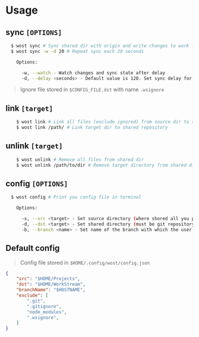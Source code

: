 **Usage**
=========

## sync `[OPTIONS]`
```sh
  $ wost sync # Sync shared dir with origin and write changes to work files
  $ wost sync -w -d 20 # Repeat sync each 20 seconds

    Options:

      -w, --watch - Watch changes and sync state after delay
      -d, --delay <seconds> - Default value is 120. Set sync delay for current session
```

> Ignore file stored in `$CONFIG_FILE.dst` with name `.wsignore`

## link `[target]`
```sh
    $ wost link # Link all files (exclude ignored) from source dir to shared dir
    $ wost link /path/ # Link target dir to shared repository
```

## unlink `[target]`
```sh
    $ wost unlink # Remove all files from shared dir
    $ wost unlink /path/to/dir # Remove target directory from shared directory
```

## config `[OPTIONS]`
```sh
  $ wost config # Print you config file in terminal

    Options:

      -s, --src <target> - Set source directory (where shored all you projects)
      -d, --dst <target> - Set shared directory (must be git repository)
      -b, --branch <name> - Set name of the branch with which the user will work
```
## Default config

> Config file stored in `$HOME/.config/wost/config.json`

```json
{
    "src": "$HOME/Projects",
    "dst": "$HOME/WorkStream",
    "branchName": "$HOSTNAME",
    "exclude": [
        ".git",
        ".gitignore",
        "node_modules",
        ".wsignore",
    ]
}
```
